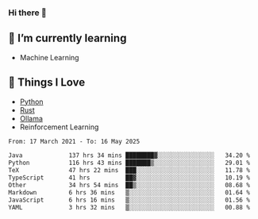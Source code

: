 ### Hi there 👋
<!-- ## About Me -->

## 🌱 I’m currently learning
- Machine Learning

## 🥰 Things I Love
- [Python](https://www.python.org/) 
- [Rust](https://www.rust-lang.org/)
- [Ollama](https://ollama.com)
- Reinforcement Learning

<!--START_SECTION:waka-->

```txt
From: 17 March 2021 - To: 16 May 2025

Java             137 hrs 34 mins ████████▓░░░░░░░░░░░░░░░░   34.20 %
Python           116 hrs 43 mins ███████▒░░░░░░░░░░░░░░░░░   29.01 %
TeX              47 hrs 22 mins  ███░░░░░░░░░░░░░░░░░░░░░░   11.78 %
TypeScript       41 hrs          ██▓░░░░░░░░░░░░░░░░░░░░░░   10.19 %
Other            34 hrs 54 mins  ██▒░░░░░░░░░░░░░░░░░░░░░░   08.68 %
Markdown         6 hrs 36 mins   ▒░░░░░░░░░░░░░░░░░░░░░░░░   01.64 %
JavaScript       6 hrs 16 mins   ▒░░░░░░░░░░░░░░░░░░░░░░░░   01.56 %
YAML             3 hrs 32 mins   ▒░░░░░░░░░░░░░░░░░░░░░░░░   00.88 %
```

<!--END_SECTION:waka-->

<!--
**CharlesC03/CharlesC03** is a ✨ _special_ ✨ repository because its `README.md` (this file) appears on your GitHub profile.

Here are some ideas to get you started:

- 🔭 I’m currently working on ...
- 🌱 I’m currently learning ...
- 👯 I’m looking to collaborate on ...
- 🤔 I’m looking for help with ...
- 💬 Ask me about ...
- 📫 How to reach me: ...
- 😄 Pronouns: ...
- ⚡ Fun fact: ...
-->
